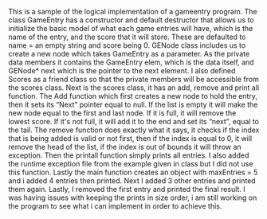 This is a sample of the logical implementation of a gameentry program. 
The class GameEntry has a constructor and default destructor that allows us to initialize the basic 
model of what each game entries will have, which is the name of the entry, and the score that it
will store. These are defaulted to name = an empty string and score being 0. GENode class
includes us to create a new node which takes GameEntry as a parameter. As the private data
members it contains the GameEntry elem, which is the data itself, and GENode* next which is
the pointer to the next element. I also defined Scores as a friend class so that the private members
will be accessible from the scores class. Next is the scores class, it has an add, remove and print
all function. The Add function which first creates a new node to hold the entry, then it sets its
“Next” pointer equal to null. If the list is empty it will make the new node equal to the first and
last node. If it is full, it will remove the lowest score. If it's not full, it will add it to the end and
set its “next”, equal to the tail. The remove function does exactly what it says, it checks if the
index that is being added is valid or not first, then if the index is equal to 0, it will remove the
head of the list, if the index is out of bounds it will throw an exception. Then the printall function
simply prints all entries. I also added the runtime exception file from the example given in class
but I did not use this function. Lastly the main function creates an object with maxEntries = 5
and i added 4 entries then printed. Next I added 3 other entries and printed them again. Lastly, I
removed the first entry and printed the final result. I was having issues with keeping the prints in
size order, i am still working on the program to see what i can implement in order to achieve this.

